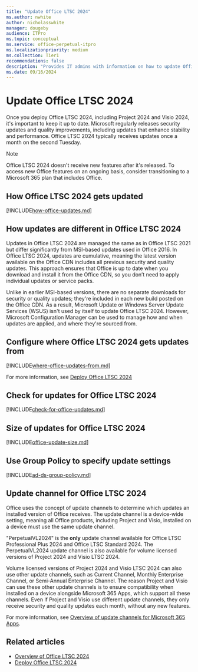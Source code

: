```yaml
---
title: "Update Office LTSC 2024"
ms.author: nwhite
author: nicholasswhite
manager: dougeby
audience: ITPro
ms.topic: conceptual
ms.service: office-perpetual-itpro
ms.localizationpriority: medium
ms.collection: Tier1
recommendations: false
description: "Provides IT admins with information on how to update Office Long Term Service Channel (LTSC) 2024."
ms.date: 09/16/2024
---
```


# Update Office LTSC 2024

Once you deploy Office LTSC 2024, including Project 2024 and Visio 2024, it's important to keep it up to date. Microsoft regularly releases security updates and quality improvements, including updates that enhance stability and performance. Office LTSC 2024 typically receives updates once a month on the second Tuesday.

> [!NOTE]
> Office LTSC 2024 doesn't receive new features after it's released. To access new Office features on an ongoing basis, consider transitioning to a Microsoft 365 plan that includes Office.

## How Office LTSC 2024 gets updated

<!--Using include for how-office-updates-->
[!INCLUDE[how-office-updates.md](../../includes/how-office-updates.md)]

## How updates are different in Office LTSC 2024

Updates in Office LTSC 2024 are managed the same as in Office LTSC 2021 but differ significantly from MSI-based updates used in Office 2016. In Office LTSC 2024, updates are cumulative, meaning the latest version available on the Office CDN includes all previous security and quality updates. This approach ensures that Office is up to date when you download and install it from the Office CDN, so you don’t need to apply individual updates or service packs.

Unlike in earlier MSI-based versions, there are no separate downloads for security or quality updates; they're included in each new build posted on the Office CDN. As a result, Microsoft Update or Windows Server Update Services (WSUS) isn't used by itself to update Office LTSC 2024. However, Microsoft Configuration Manager can be used to manage how and when updates are applied, and where they're sourced from.

<a id="update-location"></a>
## Configure where Office LTSC 2024 gets updates from

<!--Using include for where-office-updates-from-->
[!INCLUDE[where-office-updates-from.md](../../includes/where-office-updates-from.md)]

For more information, see [Deploy Office LTSC 2024](deploy.md)

## Check for updates for Office LTSC 2024

<!--Using include for check-for-office-updates-->
[!INCLUDE[check-for-office-updates.md](../../includes/check-for-office-updates.md)]

## Size of updates for Office LTSC 2024

<!--Using include for office-update-size-->
[!INCLUDE[office-update-size.md](../../includes/office-update-size.md)]

## Use Group Policy to specify update settings

<!--Using include for ad-ds-group-policy-->
[!INCLUDE[ad-ds-group-policy.md](../../includes/ad-ds-group-policy.md)]

## Update channel for Office LTSC 2024

Office uses the concept of update channels to determine which updates an installed version of Office receives. The update channel is a device-wide setting, meaning all Office products, including Project and Visio, installed on a device must use the same update channel.

"PerpetualVL2024" is the **only** update channel available for Office LTSC Professional Plus 2024 and Office LTSC Standard 2024. The PerpetualVL2024 update channel is also available for volume licensed versions of Project 2024 and Visio LTSC 2024.

Volume licensed versions of Project 2024 and Visio LTSC 2024 can also use other update channels, such as Current Channel, Monthly Enterprise Channel, or Semi-Annual Enterprise Channel. The reason Project and Visio can use these other update channels is to ensure compatibility when installed on a device alongside Microsoft 365 Apps, which support all these channels. Even if Project and Visio use different update channels, they only receive security and quality updates each month, without any new features.

For more information, see [Overview of update channels for Microsoft 365 Apps](/microsoft-365-apps/updates/overview-update-channels).

## Related articles

- [Overview of Office LTSC 2024](overview.md)
- [Deploy Office LTSC 2024](deploy.md)
